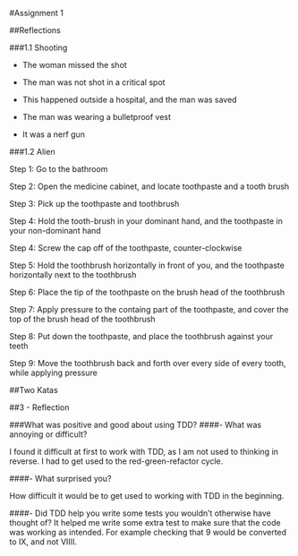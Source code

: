 #Assignment 1

##Reflections

###1.1 Shooting

- The woman missed the shot

- The man was not shot in a critical spot

- This happened outside a hospital, and the man was saved

- The man was wearing a bulletproof vest

- It was a nerf gun

###1.2 Alien

Step 1:
Go to the bathroom

Step 2:
Open the medicine cabinet, and locate toothpaste and a tooth brush

Step 3:
Pick up the toothpaste and toothbrush

Step 4:
Hold the tooth-brush in your dominant hand, and the toothpaste in your non-dominant hand

Step 4:
Screw the cap off of the toothpaste, counter-clockwise

Step 5:
Hold the toothbrush horizontally in front of you, and the toothpaste horizontally next to the toothbrush

Step 6:
Place the tip of the toothpaste on the brush head of the toothbrush

Step 7:
Apply pressure to the containg part of the toothpaste, and cover the top of the brush head of the toothbrush

Step 8:
Put down the toothpaste, and place the toothbrush against your teeth

Step 9: Move the toothbrush back and forth over every side of every tooth, while applying pressure


##Two Katas

##3 - Reflection

###What was positive and good about using TDD?
####- What was annoying or difficult?

I found it difficult at first to work with TDD, as I am not used to thinking in reverse. I had to get used to the red-green-refactor cycle.
 
####- What surprised you?

How difficult it would be to get used to working with TDD in the beginning. 

####- Did TDD help you write some tests you wouldn’t otherwise have thought of?
It helped me write some extra test to make sure that the code was working as intended. For example checking that 9 would be converted to IX, and not VIIII.
